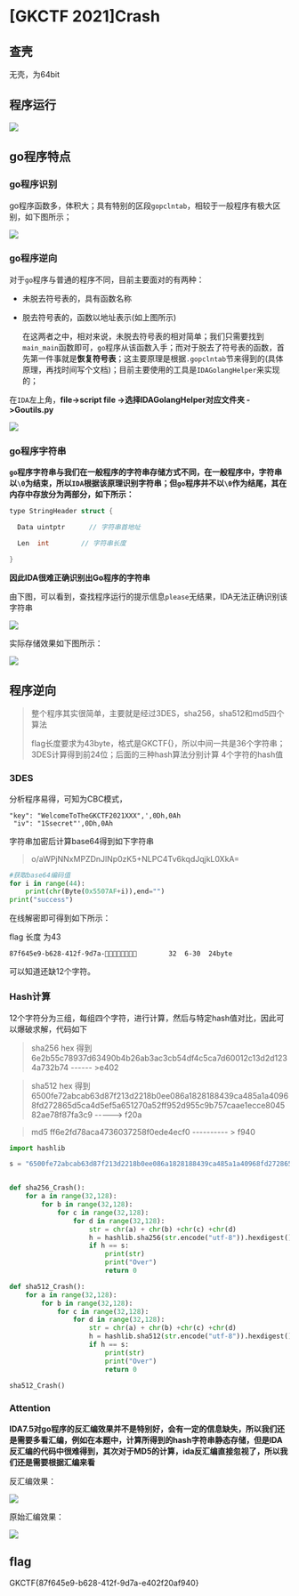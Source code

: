 # [GKCTF 2021]Crash

## 查壳

无壳，为64bit

## 程序运行

![](https://ms-study.oss-cn-chengdu.aliyuncs.com/Binary_study/RE/Snipaste_2021-10-15_19-37-17.png)

## go程序特点

### go程序识别

go程序函数多，体积大；具有特别的区段`gopclntab`，相较于一般程序有极大区别，如下图所示；

![](https://ms-study.oss-cn-chengdu.aliyuncs.com/Binary_study/RE/Snipaste_2021-10-15_19-26-38.png)



### go程序逆向

对于`go`程序与普通的程序不同，目前主要面对的有两种：

- 未脱去符号表的，具有函数名称

- 脱去符号表的，函数以地址表示(如上图所示)

  在这两者之中，相对来说，未脱去符号表的相对简单；我们只需要找到`main_main`函数即可，`go`程序从该函数入手；而对于脱去了符号表的函数，首先第一件事就是**恢复符号表**；这主要原理是根据`.gopclntab`节来得到的(具体原理，再找时间写个文档)；目前主要使用的工具是`IDAGolangHelper`来实现的；

在`IDA`左上角，**file->script file ->选择IDAGolangHelper对应文件夹 ->Goutils.py**

![](https://ms-study.oss-cn-chengdu.aliyuncs.com/Binary_study/RE/Snipaste_2021-10-15_19-41-38.png)



### go程序字符串

**`go`程序字符串与我们在一般程序的字符串存储方式不同，在一般程序中，字符串以`\0`为结束，所以`IDA`根据该原理识别字符串；但`go`程序并不以`\0`作为结尾，其在内存中存放分为两部分，如下所示：**

```c
type StringHeader struct {

  Data uintptr      // 字符串首地址

  Len  int        // 字符串长度

}
```

**因此IDA很难正确识别出Go程序的字符串**

由下图，可以看到，查找程序运行的提示信息`please`无结果，IDA无法正确识别该字符串

![](https://ms-study.oss-cn-chengdu.aliyuncs.com/Binary_study/RE/Snipaste_2021-10-15_19-38-22.png)

实际存储效果如下图所示：

![](https://ms-study.oss-cn-chengdu.aliyuncs.com/Binary_study/RE/Snipaste_2021-10-15_19-45-22.png)





## 程序逆向

> 整个程序其实很简单，主要就是经过3DES，sha256，sha512和md5四个算法
>
> flag长度要求为43byte，格式是GKCTF{}，所以中间一共是36个字符串；3DES计算得到前24位；后面的三种hash算法分别计算 4个字符的hash值



### 3DES

分析程序易得，可知为CBC模式，

```
"key": "WelcomeToTheGKCTF2021XXX",',0Dh,0Ah
 "iv": "1Ssecret"',0Dh,0Ah
```

字符串加密后计算base64得到如下字符串

> o/aWPjNNxMPZDnJlNp0zK5+NLPC4Tv6kqdJqjkL0XkA=

```python
#获取base64编码值
for i in range(44):
    print(chr(Byte(0x5507AF+i)),end="")
print("success")
```

在线解密即可得到如下所示：

flag 长度 为43

```
87f645e9-b628-412f-9d7a-        32  6-30  24byte
```

可以知道还缺12个字符。



### Hash计算

12个字符分为三组，每组四个字符，进行计算，然后与特定hash值对比，因此可以爆破求解，代码如下

> sha256  hex 得到 6e2b55c78937d63490b4b26ab3ac3cb54df4c5ca7d60012c13d2d1234a732b74            ------ >e402

> sha512 hex 得到  6500fe72abcab63d87f213d2218b0ee086a1828188439ca485a1a40968fd272865d5ca4d5ef5a651270a52ff952d955c9b757caae1ecce804582ae78f87fa3c9   -----> f20a



> md5   ff6e2fd78aca4736037258f0ede4ecf0     ----------    > f940

 









```python
import hashlib

s = "6500fe72abcab63d87f213d2218b0ee086a1828188439ca485a1a40968fd272865d5ca4d5ef5a651270a52ff952d955c9b757caae1ecce804582ae78f87fa3c9"


def sha256_Crash():
    for a in range(32,128):
        for b in range(32,128):
            for c in range(32,128):
                for d in range(32,128):
                    str = chr(a) + chr(b) +chr(c) +chr(d)
                    h = hashlib.sha256(str.encode("utf-8")).hexdigest()
                    if h == s:
                        print(str) 
                        print("Over")
                        return 0

def sha512_Crash():
    for a in range(32,128):
        for b in range(32,128):
            for c in range(32,128):
                for d in range(32,128):
                    str = chr(a) + chr(b) +chr(c) +chr(d)
                    h = hashlib.sha512(str.encode("utf-8")).hexdigest()
                    if h == s:
                        print(str) 
                        print("Over")
                        return 0

sha512_Crash()
```



### Attention

**IDA7.5对go程序的反汇编效果并不是特别好，会有一定的信息缺失，所以我们还是需要多看汇编，例如在本题中，计算所得到的hash字符串静态存储，但是IDA反汇编的代码中很难得到，其次对于MD5的计算，ida反汇编直接忽视了，所以我们还是需要根据汇编来看**

反汇编效果：

![](https://ms-study.oss-cn-chengdu.aliyuncs.com/Binary_study/RE/Snipaste_2021-10-15_19-57-45.png)

原始汇编效果：

![](https://ms-study.oss-cn-chengdu.aliyuncs.com/Binary_study/RE/Snipaste_2021-10-15_19-59-06.png)



## flag

GKCTF{87f645e9-b628-412f-9d7a-e402f20af940}
